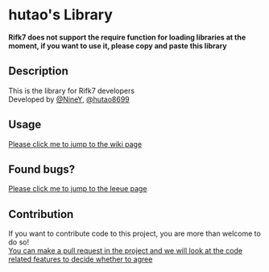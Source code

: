 # hutao's Library
**Rifk7 does not support the require function for loading libraries at the moment, if you want to use it, please copy and paste this library**
    
## Description  
This is the library for Rifk7 developers  
Developed by [@NineY](https://rifk7.com/index.php?members/niney.1804/), [@hutao8699](https://rifk7.com/index.php?members/hutao8699.1645/)  
    
## Usage
[Please click me to jump to the wiki page](https://github.com/bakatame/hutao-s-Library/wiki)
  
## Found bugs?
[Please click me to jump to the leeue page](https://github.com/bakatame/hutao-s-Library/issues)  
  
## Contribution  
If you want to contribute code to this project, you are more than welcome to do so!  
[You can make a pull request in the project and we will look at the code related features to decide whether to agree](https://github.com/bakatame/hutao-s-Library/pulls)
